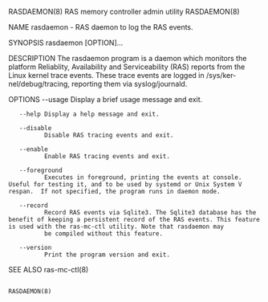 
RASDAEMON(8)                                                                         RAS memory controller admin utility                                                                         RASDAEMON(8)



NAME
       rasdaemon - RAS daemon to log the RAS events.


SYNOPSIS
       rasdaemon [OPTION]...


DESCRIPTION
       The rasdaemon program is a daemon which monitors the platform Reliablity, Availability and Serviceability (RAS) reports from the Linux kernel trace events. These trace events are logged in /sys/ker‐
       nel/debug/tracing, reporting them via syslog/journald.


OPTIONS
       --usage
              Display a brief usage message and exit.

       --help Display a help message and exit.

       --disable
              Disable RAS tracing events and exit.

       --enable
              Enable RAS tracing events and exit.

       --foreground
              Executes in foreground, printing the events at console. Useful for testing it, and to be used by systemd or Unix System V respan.  If not specified, the program runs in daemon mode.

       --record
              Record RAS events via Sqlite3. The Sqlite3 database has the benefit of keeping a persistent record of the RAS events. This feature is used with the ras-mc-ctl utility. Note that rasdaemon may
              be compiled without this feature.

       --version
              Print the program version and exit.


SEE ALSO
       ras-mc-ctl(8)




                                                                                                                                                                                                 RASDAEMON(8)

